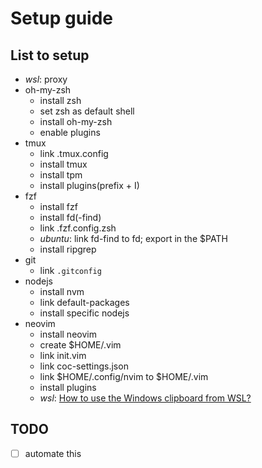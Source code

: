 # Setup guide

## List to setup
- _wsl_: proxy
- oh-my-zsh
  * install zsh
  * set zsh as default shell
  * install oh-my-zsh
  * enable plugins
- tmux
  * link .tmux.config
  * install tmux
  * install tpm
  * install plugins(prefix + I)
- fzf
  * install fzf
  * install fd(-find)
  * link .fzf.config.zsh
  * _ubuntu_: link fd-find to fd; export in the $PATH
  * install ripgrep
- git
  * link `.gitconfig`
- nodejs
  * install nvm
  * link default-packages
  * install specific nodejs
- neovim
  * install neovim
  * create $HOME/.vim
  * link init.vim
  * link coc-settings.json
  * link $HOME/.config/nvim to $HOME/.vim
  * install plugins
  * _wsl_: [How to use the Windows clipboard from WSL?](https://github.com/neovim/neovim/wiki/FAQ#how-to-use-the-windows-clipboard-from-wsl)

## TODO
- [ ] automate this
